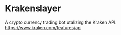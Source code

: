 # Krakenslayer

A crypto currency trading bot utalizing the Kraken API: https://www.kraken.com/features/api

